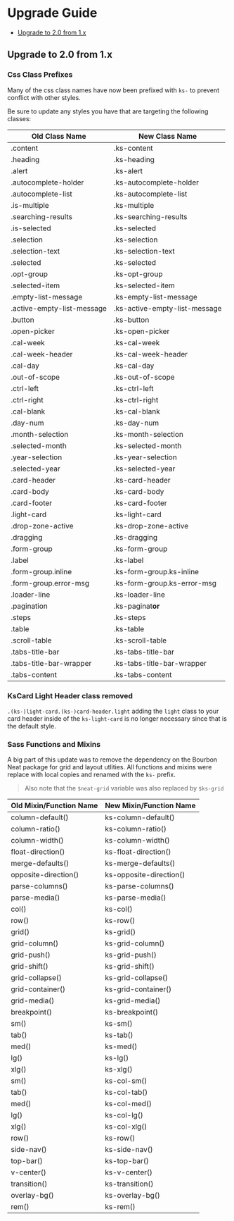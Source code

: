 # Upgrade Guide

- [Upgrade to 2.0 from 1.x](#upgrade-to-20-from-1x)

## Upgrade to 2.0 from 1.x

### Css Class Prefixes
Many of the css class names have now been prefixed with `ks-` to prevent conflict with other styles. 

Be sure to update any styles you have that are targeting the following classes:

| Old Class Name             | New Class Name                |
|----------------------------|-------------------------------|
| .content                   | .ks-content                   |
| .heading                   | .ks-heading                   |
| .alert                     | .ks-alert                     |
| .autocomplete-holder       | .ks-autocomplete-holder       |
| .autocomplete-list         | .ks-autocomplete-list         |
| .is-multiple               | .ks-multiple                  |
| .searching-results         | .ks-searching-results         |
| .is-selected               | .ks-selected                  |
| .selection                 | .ks-selection                 |
| .selection-text            | .ks-selection-text            |
| .selected                  | .ks-selected                  |
| .opt-group                 | .ks-opt-group                 |
| .selected-item             | .ks-selected-item             |
| .empty-list-message        | .ks-empty-list-message        |
| .active-empty-list-message | .ks-active-empty-list-message |
| .button                    | .ks-button                    |
| .open-picker               | .ks-open-picker               |
| .cal-week                  | .ks-cal-week                  |
| .cal-week-header           | .ks-cal-week-header           |
| .cal-day                   | .ks-cal-day                   |
| .out-of-scope              | .ks-out-of-scope              |
| .ctrl-left                 | .ks-ctrl-left                 |
| .ctrl-right                | .ks-ctrl-right                |
| .cal-blank                 | .ks-cal-blank                 |
| .day-num                   | .ks-day-num                   |
| .month-selection           | .ks-month-selection           |
| .selected-month            | .ks-selected-month            |
| .year-selection            | .ks-year-selection            |
| .selected-year             | .ks-selected-year             |
| .card-header               | .ks-card-header               |
| .card-body                 | .ks-card-body                 |
| .card-footer               | .ks-card-footer               |
| .light-card                | .ks-light-card                |
| .drop-zone-active          | .ks-drop-zone-active          |
| .dragging                  | .ks-dragging                  |
| .form-group                | .ks-form-group                |
| .label                     | .ks-label                     |
| .form-group.inline         | .ks-form-group.ks-inline      |
| .form-group.error-msg      | .ks-form-group.ks-error-msg   |
| .loader-line               | .ks-loader-line               |
| .pagination                | .ks-paginat**or**             |
| .steps                     | .ks-steps                     |
| .table                     | .ks-table                     |
| .scroll-table              | .ks-scroll-table              |
| .tabs-title-bar            | .ks-tabs-title-bar            |
| .tabs-title-bar-wrapper    | .ks-tabs-title-bar-wrapper    |
| .tabs-content              | .ks-tabs-content              |

### KsCard Light Header class removed
`.(ks-)light-card.(ks-)card-header.light` adding the `light` class to your card header inside of the `ks-light-card` is no longer necessary since that is the default style. 

### Sass Functions and Mixins
A big part of this update was to remove the dependency on the Bourbon Neat package for grid and layout utlities. 
All functions and mixins were replace with local copies and renamed with the `ks-` prefix.

> Also note that the `$neat-grid` variable was also replaced by `$ks-grid`

| Old Mixin/Function Name | New Mixin/Function Name   |
|-------------------------|---------------------------|
| column-default()        | ks-column-default()       |
| column-ratio()          | ks-column-ratio()         |
| column-width()          | ks-column-width()         |
| float-direction()       | ks-float-direction()      |
| merge-defaults()        | ks-merge-defaults()       |
| opposite-direction()    | ks-opposite-direction()   |
| parse-columns()         | ks-parse-columns()        |
| parse-media()           | ks-parse-media()          |
| col()                   | ks-col()                  |
| row()                   | ks-row()                  |
| grid()                  | ks-grid()                 |
| grid-column()           | ks-grid-column()          |
| grid-push()             | ks-grid-push()            |
| grid-shift()            | ks-grid-shift()           |
| grid-collapse()         | ks-grid-collapse()        |
| grid-container()        | ks-grid-container()       |
| grid-media()            | ks-grid-media()           |
| breakpoint()            | ks-breakpoint()           |
| sm()                    | ks-sm()                   |
| tab()                   | ks-tab()                  |
| med()                   | ks-med()                  |
| lg()                    | ks-lg()                   |
| xlg()                   | ks-xlg()                  |
| sm()                    | ks-col-sm()               |
| tab()                   | ks-col-tab()              |
| med()                   | ks-col-med()              |
| lg()                    | ks-col-lg()               |
| xlg()                   | ks-col-xlg()              |
| row()                   | ks-row()                  |
| side-nav()              | ks-side-nav()             |
| top-bar()               | ks-top-bar()              |
| v-center()              | ks-v-center()             |
| transition()            | ks-transition()           |
| overlay-bg()            | ks-overlay-bg()           |
| rem()                   | ks-rem()                  |


